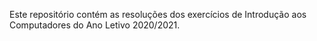 Este repositório contém as resoluções dos exercícios de Introdução aos Computadores do Ano Letivo 2020/2021.
